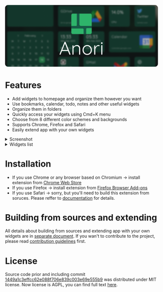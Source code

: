 ![Anori](header.png)
---

# Features

* Add widgets to homepage and organize them however you want
* Use bookmarks, calendar, todo, notes and other useful widgets
* Organize them in folders
* Quickly access your widgets using Cmd+K menu
* Choose from 8 different color schemes and backgrounds
* Supports Chrome, Firefox and Safari
* Easily extend app with your own widgets

<details>
    <summary>Screenshot</summary>

![screenshot](screenshot.png)
</details>

<details>
    <summary>Widgets list</summary>

* Bookmark
* World time
* Weather
* Notes
* Tasks
* Internet search
* Calendar
* Recently closed tabs (only Chrome & Firefox)
* Top sites (only Chrome & Firefox)
* CPU and RAM load (only Chrome)
</details>

# Installation

* If you use Chrome or any browser based on Chromium -> install extension from [Chrome Web Store](https://chrome.google.com/webstore/detail/anori/ddeaekifelikgnaacipabpmjpffgifek)
* If you use Firefox -> install extension from [Firefox Browser Add-ons](https://addons.mozilla.org/en-US/firefox/addon/anori/)
* If you use Safari -> sorry, but you'll need to build this extension from soruces. Please reffer to [documentation](/DEVELOPMENT_AND_EXTENDING.md) for details.

# Building from sources and extending

All details about building from sources and extending app with your own widgets are in [separate document](/DEVELOPMENT_AND_EXTENDING.md). If you wan't to contribute to the project, please read [contribution guidelines](CONTRIBUTING.md) first.


# License

Source code prior and including commit [1449a1c3effcc62e088f706e839c003e69e555b9](https://github.com/OlegWock/anori/tree/1449a1c3effcc62e088f706e839c003e69e555b9) was distributed under MIT license. Now license is AGPL, you can find full text [here]().